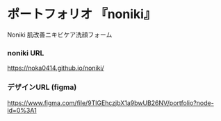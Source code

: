 # ポートフォリオ 『noniki』
Noniki 肌改善ニキビケア洗顔フォーム

### noniki URL
https://noka0414.github.io/noniki/

### デザインURL (figma)
https://www.figma.com/file/9TlGEhczjbX1a9bwUB26NV/portfolio?node-id=0%3A1
